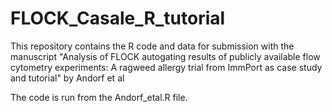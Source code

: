 # FLOCK_Casale_R_tutorial
This repository contains the R code and data for submission with the manuscript "Analysis of FLOCK autogating results of publicly available flow cytometry experiments: A ragweed allergy trial from ImmPort as case study and tutorial" by Andorf et al

The code is run from the Andorf_etal.R file.
